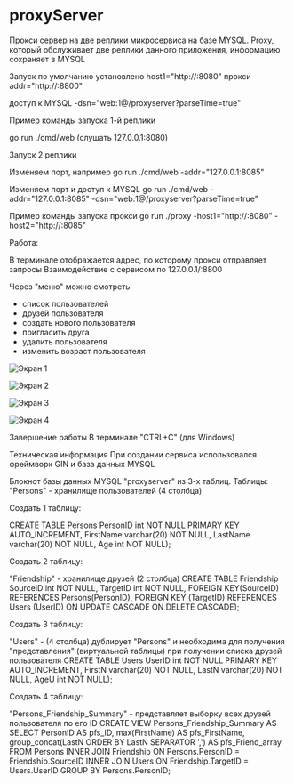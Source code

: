 # proxyServer
Прокси сервер на две реплики микросервиса на базе MYSQL.
Proxy, который обслуживает две реплики данного приложения, информацию сохраняет в MYSQL

Запуск
по умолчанию установлено
host1="http://:8080"
прокси  addr="http://:8800" 

доступ к MYSQL
-dsn="web:1@/proxyserver?parseTime=true"

Пример команды запуска 1-й реплики

go run ./cmd/web        (слушать 127.0.0.1:8080)

Запуск 2 реплики

Изменяем порт, например
go run ./cmd/web -addr="127.0.0.1:8085"

Изменяем порт и доступ к MYSQL
go run ./cmd/web -addr="127.0.0.1:8085" -dsn="web:1@/proxyserver?parseTime=true"

Пример команды запуска прокси
go run ./proxy -host1="http://:8080" -host2="http://:8085"

Работа:

В терминале отображается адрес, по которому прокси отправляет запросы
Взаимодействие с сервисом по 127.0.0.1/:8800

Через "меню" можно смотреть
 - список пользователей
 - друзей пользователя
 - cоздать нового пользователя
 - пригласить друга
 - удалить пользователя
 - изменить возраст пользователя

![Экран 1](https://github.com/CHvvmu/proxySever/assets/96997574/d7d866b4-fd91-4521-aabd-8b19d0893022)

![Экран 2](https://github.com/CHvvmu/proxySever/assets/96997574/609331fc-9df8-4b13-a786-57d89b178347)

![Экран 3](https://github.com/CHvvmu/proxySever/assets/96997574/75ad83be-b3d0-42dc-b470-320642f683f8)

![Экран 4](https://github.com/CHvvmu/proxySever/assets/96997574/29f93b1b-1852-4627-a837-046366156a97)

Завершение работы
В терминале "CTRL+C" (для Windows)

Техническая информация
При создании сервиса использовался фреймворк GIN и база данных MYSQL

Блокнот базы данных MYSQL "proxyserver" из 3-х таблиц.
Таблицы: 
"Persons" - хранилище пользователей (4 столбца)

Создать 1 таблицу:

CREATE TABLE Persons 
PersonID int NOT NULL PRIMARY KEY AUTO_INCREMENT,
FirstName varchar(20) NOT NULL, 
LastName varchar(20) NOT NULL, 
Age int NOT NULL);

Создать 2 таблицу:

"Friendship" - хранилище друзей (2 столбца)
CREATE TABLE Friendship  
SourceID int  NOT NULL, 
TargetID int NOT NULL, 
FOREIGN KEY(SourceID) REFERENCES Persons(PersonID), 
FOREIGN KEY (TargetID) REFERENCES Users (UserID) ON UPDATE CASCADE ON DELETE CASCADE);

Создать 3 таблицу:

"Users" - (4 столбца) дублирует "Persons" и необходима для получения "представления" (виртуальной таблицы) при получении списка друзей пользователя
CREATE TABLE Users 
UserID int NOT NULL PRIMARY KEY AUTO_INCREMENT, 
FirstN varchar(20) NOT NULL, 
LastN varchar(20) NOT NULL, 
AgeU int NOT NULL);

Создать 4 таблицу:

"Persons_Friendship_Summary" - представляет выборку всех друзей пользователя по его ID
CREATE VIEW Persons_Friendship_Summary AS SELECT PersonID AS pfs_ID, 
max(FirstName) AS pfs_FirstName, 
group_concat(LastN ORDER BY LastN SEPARATOR ',') 
AS pfs_Friend_array FROM Persons INNER JOIN Friendship ON Persons.PersonID = Friendship.SourceID INNER JOIN Users ON Friendship.TargetID = Users.UserID GROUP BY Persons.PersonID;

